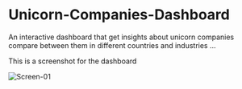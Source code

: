 # Unicorn-Companies-Dashboard
An interactive dashboard that get insights about unicorn companies compare between them in different countries and industries ...

This is a screenshot for the dashboard

![Screen-01](https://user-images.githubusercontent.com/49573699/171309169-ae447e6b-9b42-46af-ba41-5c781759f717.png)

